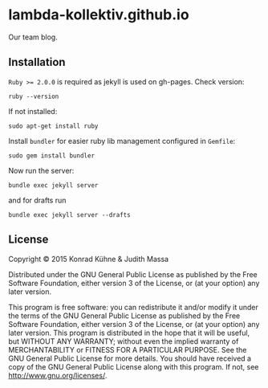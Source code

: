 lambda-kollektiv.github.io
=================
Our team blog.

## Installation
`Ruby >= 2.0.0` is required as jekyll is used on gh-pages. Check version:

```
ruby --version
```

If not installed:

```
sudo apt-get install ruby
```

Install `bundler` for easier ruby lib management configured in `Gemfile`:
```
sudo gem install bundler
```

Now run the server:

```
bundle exec jekyll server
```

and for drafts run 
```
bundle exec jekyll server --drafts
```

## License

Copyright © 2015 Konrad Kühne & Judith Massa

Distributed under the GNU General Public License as published by the Free Software Foundation, either version 3 of the License, or (at your option) any later version.

This program is free software: you can redistribute it and/or modify it under the terms of the GNU General Public License as published by the Free Software Foundation, either version 3 of the License, or (at your option) any later version. This program is distributed in the hope that it will be useful, but WITHOUT ANY WARRANTY; without even the implied warranty of MERCHANTABILITY or FITNESS FOR A PARTICULAR PURPOSE.  See the GNU General Public License for more details. You should have received a copy of the GNU General Public License along with this program.  If not, see <http://www.gnu.org/licenses/>.

